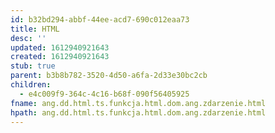 ```yaml
---
id: b32bd294-abbf-44ee-acd7-690c012eaa73
title: HTML
desc: ''
updated: 1612940921643
created: 1612940921643
stub: true
parent: b3b8b782-3520-4d50-a6fa-2d33e30bc2cb
children:
  - e4c009f9-364c-4c16-b68f-090f56405925
fname: ang.dd.html.ts.funkcja.html.dom.ang.zdarzenie.html
hpath: ang.dd.html.ts.funkcja.html.dom.ang.zdarzenie.html
---
```



